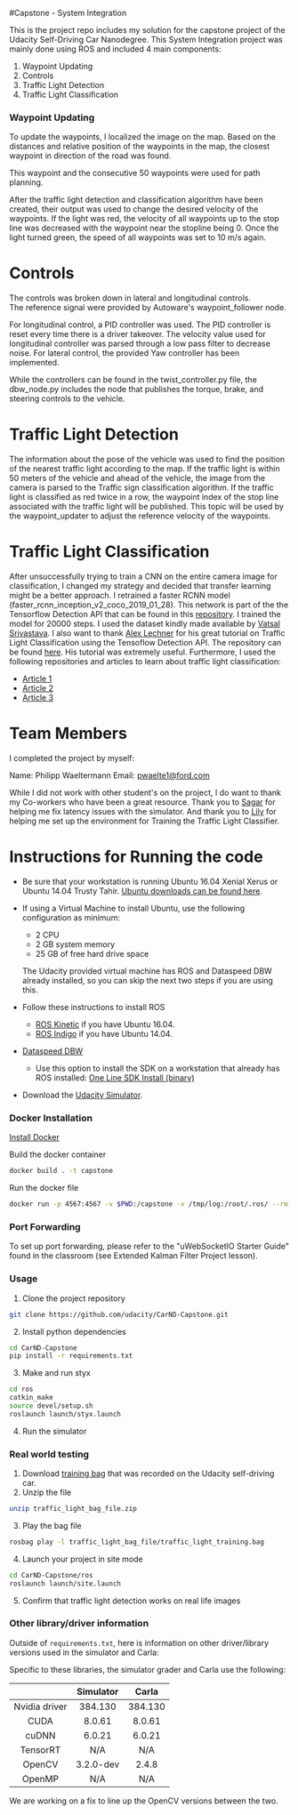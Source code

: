 #Capstone - System Integration

This is the project repo includes my solution for the capstone project of the Udacity Self-Driving Car Nanodegree. 
This System Integration project was mainly done using ROS and included 4 main components:
1. Waypoint Updating
2. Controls
3. Traffic Light Detection
4. Traffic Light Classification

### Waypoint Updating

To update the waypoints, I localized the image on the map. Based on the distances and relative position of the waypoints in the map, the closest waypoint in direction of the road was found.

This waypoint and the consecutive 50 waypoints were used for path planning.

After the traffic light detection and classification algorithm have been created, their output was used to change the desired velocity of the waypoints.
If the light was red, the velocity of all waypoints up to the stop line was decreased with the waypoint near the stopline being 0.
Once the light turned green, the speed of all waypoints was set to 10 m/s again.

# Controls

The controls was broken down in lateral and longitudinal controls.  
The reference signal were provided by Autoware's waypoint_follower node.

For longitudinal control, a PID controller was used. The PID controller is reset every time there is a driver takeover.
The velocity value used for longitudinal controller was parsed through a low pass filter to decrease noise.
For lateral control, the provided Yaw controller has been implemented.

While the controllers can be found in the twist_controller.py file, the dbw_node.py includes the node that publishes the torque, brake, and steering controls to the vehicle.

# Traffic Light Detection

The information about the pose of the vehicle was used to find the position of the nearest traffic light according to the map.
If the traffic light is within 50 meters of the vehicle and ahead of the vehicle, the image from the camera is parsed to the Traffic sign classification algorithm.
If the traffic light is classified as red twice in a row, the waypoint index of the stop line associated with the traffic light will be published.
This topic will be used by the waypoint_updater to adjust the reference velocity of the waypoints. 

# Traffic Light Classification

After unsuccessfully trying to train a CNN on the entire camera image for classification, I changed my strategy and decided that transfer learning might be a better approach. 
I retrained a faster RCNN model (faster_rcnn_inception_v2_coco_2019_01_28). This network is part of the the Tensorflow Detection API that can be found in this [repository](https://github.com/tensorflow/models).
I trained the model for 20000 steps. I used the dataset kindly made available by [Vatsal Srivastava](https://github.com/coldKnight).
I also want to thank [Alex Lechner](https://github.com/alex-lechner) for his great tutorial on Traffic Light Classification using the Tensoflow Detection API.
The repository can be found [here](https://github.com/alex-lechner/Traffic-Light-Classification). His tutorial was extremely useful.
Furthermore, I used the following repositories and articles to learn about traffic light classification:

* [Article 1 ](https://medium.com/@anthony_sarkis/self-driving-cars-implementing-real-time-traffic-light-detection-and-classification-in-2017-7d9ae8df1c58)
* [Article 2 ](https://towardsdatascience.com/faster-r-cnn-object-detection-implemented-by-keras-for-custom-data-from-googles-open-images-125f62b9141a)
* [Article 3 ](https://medium.com/@UdacityINDIA/self-driving-vehicles-traffic-light-detection-and-classification-with-tensorflow-object-detection-d6a4d25e99c2)


# Team Members
I completed the project by myself:

Name: Philipp Waeltermann
Email: pwaelte1@ford.com

While I did not work with other student's on the project, I do want to thank my Co-workers who have been a great resource.
Thank you to [Sagar](https://www.linkedin.com/in/sagarmanglani) for helping me fix latency issues with the simulator.
And thank you to [Lily](https://www.linkedin.com/in/alchemz) for helping me set up the environment for Training the Traffic Light Classifier.

# Instructions for Running the code

* Be sure that your workstation is running Ubuntu 16.04 Xenial Xerus or Ubuntu 14.04 Trusty Tahir. [Ubuntu downloads can be found here](https://www.ubuntu.com/download/desktop).
* If using a Virtual Machine to install Ubuntu, use the following configuration as minimum:
  * 2 CPU
  * 2 GB system memory
  * 25 GB of free hard drive space

  The Udacity provided virtual machine has ROS and Dataspeed DBW already installed, so you can skip the next two steps if you are using this.

* Follow these instructions to install ROS
  * [ROS Kinetic](http://wiki.ros.org/kinetic/Installation/Ubuntu) if you have Ubuntu 16.04.
  * [ROS Indigo](http://wiki.ros.org/indigo/Installation/Ubuntu) if you have Ubuntu 14.04.
* [Dataspeed DBW](https://bitbucket.org/DataspeedInc/dbw_mkz_ros)
  * Use this option to install the SDK on a workstation that already has ROS installed: [One Line SDK Install (binary)](https://bitbucket.org/DataspeedInc/dbw_mkz_ros/src/81e63fcc335d7b64139d7482017d6a97b405e250/ROS_SETUP.md?fileviewer=file-view-default)
* Download the [Udacity Simulator](https://github.com/udacity/CarND-Capstone/releases).

### Docker Installation
[Install Docker](https://docs.docker.com/engine/installation/)

Build the docker container
```bash
docker build . -t capstone
```

Run the docker file
```bash
docker run -p 4567:4567 -v $PWD:/capstone -v /tmp/log:/root/.ros/ --rm -it capstone
```

### Port Forwarding
To set up port forwarding, please refer to the "uWebSocketIO Starter Guide" found in the classroom (see Extended Kalman Filter Project lesson).

### Usage

1. Clone the project repository
```bash
git clone https://github.com/udacity/CarND-Capstone.git
```

2. Install python dependencies
```bash
cd CarND-Capstone
pip install -r requirements.txt
```
3. Make and run styx
```bash
cd ros
catkin_make
source devel/setup.sh
roslaunch launch/styx.launch
```
4. Run the simulator

### Real world testing
1. Download [training bag](https://s3-us-west-1.amazonaws.com/udacity-selfdrivingcar/traffic_light_bag_file.zip) that was recorded on the Udacity self-driving car.
2. Unzip the file
```bash
unzip traffic_light_bag_file.zip
```
3. Play the bag file
```bash
rosbag play -l traffic_light_bag_file/traffic_light_training.bag
```
4. Launch your project in site mode
```bash
cd CarND-Capstone/ros
roslaunch launch/site.launch
```
5. Confirm that traffic light detection works on real life images

### Other library/driver information
Outside of `requirements.txt`, here is information on other driver/library versions used in the simulator and Carla:

Specific to these libraries, the simulator grader and Carla use the following:

|        | Simulator | Carla  |
| :-----------: |:-------------:| :-----:|
| Nvidia driver | 384.130 | 384.130 |
| CUDA | 8.0.61 | 8.0.61 |
| cuDNN | 6.0.21 | 6.0.21 |
| TensorRT | N/A | N/A |
| OpenCV | 3.2.0-dev | 2.4.8 |
| OpenMP | N/A | N/A |

We are working on a fix to line up the OpenCV versions between the two.
